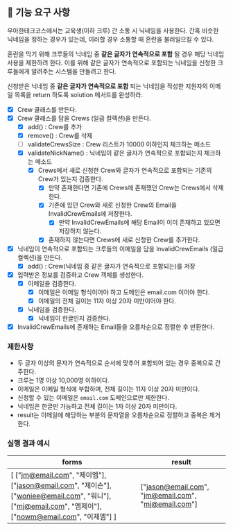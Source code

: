 ## 🚀 기능 요구 사항

우아한테크코스에서는 교육생(이하 크루) 간 소통 시 닉네임을 사용한다. 간혹 비슷한 닉네임을 정하는 경우가 있는데, 이러할 경우 소통할 때 혼란을 불러일으킬 수 있다.

혼란을 막기 위해 크루들의 닉네임 중 **같은 글자가 연속적으로 포함** 될 경우 해당 닉네임 사용을 제한하려 한다. 이를 위해 같은 글자가 연속적으로 포함되는 닉네임을 신청한 크루들에게 알려주는 시스템을 만들려고 한다.


신청받은 닉네임 중 **같은 글자가 연속적으로 포함** 되는 닉네임을 작성한 지원자의 이메일 목록을 return 하도록 solution 메서드를 완성하라.

- [x] Crew 클래스를 만든다.
- [x] Crew 클래스를 담을 Crews (일급 컬렉션)을 만든다.
  - [x] add() : Crew를 추가
  - [x] remove() : Crew를 삭제 
  - [ ] validateCrewsSize : Crew 리스트가 10000 이하인지 체크하는 메소드
  - [x] validateNickName() : 닉네임이 같은 글자가 연속적으로 포함되는지 체크하는 메소드
    - [x] Crews에서 새로 신청한 Crew와 글자가 연속적으로 포함되는 기존의 Crew가 있는지 검증한다.
      - [x] 만약 존재한다면 기존에 Crews에 존재했던 Crew는 Crews에서 삭제한다.
      - [x] 기존에 있던 Crew와 새로 신청한 Crew의 Email을 InvalidCrewEmails에 저장한다.
        - [x] 만약 InvalidCrewEmails에 해당 Email이 이미 존재하고 있으면 저장하지 않는다. 
      - [x] 존재하지 않는다면 Crews에 새로 신청한 Crew를 추가한다. 
- [x] 닉네임이 연속적으로 포함되는 크루들의 이메일을 담을 InvalidCrewEmails (일급컬렉션)을 만든다.
  - [x] add() : Crew(닉네임 중 같은 글자가 연속적으로 포함되는)를 저장 
- [x] 입력받은 정보를 검증하고 Crew 객체를 생성한다.
  - [x] 이메일을 검증한다. 
    - [x] 이메일은 이메일 형식이어야 하고 도메인은 email.com 이어야 한다. 
    - [x] 이메일의 전체 길이는 11자 이상 20자 미만이어야 한다.
  - [x] 닉네임을 검증한다. 
    - [x] 닉네임이 한글인지 검증한다.
- [x] InvalidCrewEmails에 존재하는 Email들을 오름차순으로 정렬한 후 반환한다.

### 제한사항

- 두 글자 이상의 문자가 연속적으로 순서에 맞추어 포함되어 있는 경우 중복으로 간주한다.
- 크루는 1명 이상 10,000명 이하이다.
- 이메일은 이메일 형식에 부합하며, 전체 길이는 11자 이상 20자 미만이다.
- 신청할 수 있는 이메일은 `email.com` 도메인으로만 제한한다.
- 닉네임은 한글만 가능하고 전체 길이는 1자 이상 20자 미만이다.
- result는 이메일에 해당하는 부분의 문자열을 오름차순으로 정렬하고 중복은 제거한다.

### 실행 결과 예시

| forms | result |
| --- | --- |
| [ ["jm@email.com", "제이엠"], ["jason@email.com", "제이슨"], ["woniee@email.com", "워니"], ["mj@email.com", "엠제이"], ["nowm@email.com", "이제엠"] ] | ["jason@email.com", "jm@email.com", "mj@email.com"] |
